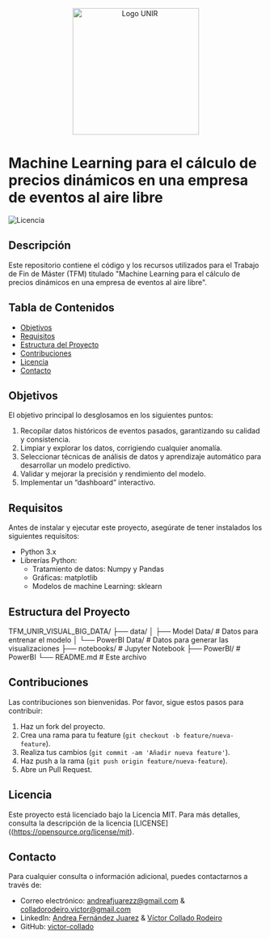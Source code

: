 <p align="center">
  <img src="https://upload.wikimedia.org/wikipedia/commons/d/df/Logo_UNIR.png" alt="Logo UNIR" width="250"/>
</p>


# Machine Learning para el cálculo de precios dinámicos en una empresa de eventos al aire libre

![Licencia](https://img.shields.io/badge/licencia-MIT-blue.svg)

## Descripción

Este repositorio contiene el código y los recursos utilizados para el Trabajo de Fin de Máster (TFM) titulado "Machine Learning para el cálculo de precios dinámicos en una empresa de eventos al aire libre".

## Tabla de Contenidos

- [Objetivos](#Objetivos)
- [Requisitos](#requisitos)
- [Estructura del Proyecto](#estructura-del-proyecto)
- [Contribuciones](#contribuciones)
- [Licencia](#licencia)
- [Contacto](#contacto)

## Objetivos

El objetivo principal lo desglosamos en los siguientes puntos:
1.	Recopilar datos históricos de eventos pasados, garantizando su calidad y consistencia.
2.	Limpiar y explorar los datos, corrigiendo cualquier anomalía.
3.	Seleccionar técnicas de análisis de datos y aprendizaje automático para desarrollar un modelo predictivo.
4.	Validar y mejorar la precisión y rendimiento del modelo.
5.	Implementar un “dashboard” interactivo.


## Requisitos

Antes de instalar y ejecutar este proyecto, asegúrate de tener instalados los siguientes requisitos:

- Python 3.x
- Librerías Python:
    - Tratamiento de datos: Numpy y Pandas
    - Gráficas: matplotlib
    - Modelos de machine Learning: sklearn

## Estructura del Proyecto

TFM_UNIR_VISUAL_BIG_DATA/
├── data/
│ ├── Model Data/ # Datos para entrenar el modelo
│ └── PowerBI Data/ # Datos para generar las visualizaciones
├── notebooks/ # Jupyter Notebook
├── PowerBI/ # PowerBI
└── README.md # Este archivo

## Contribuciones

Las contribuciones son bienvenidas. Por favor, sigue estos pasos para contribuir:

1. Haz un fork del proyecto.
2. Crea una rama para tu feature (`git checkout -b feature/nueva-feature`).
3. Realiza tus cambios (`git commit -am 'Añadir nueva feature'`).
4. Haz push a la rama (`git push origin feature/nueva-feature`).
5. Abre un Pull Request.

## Licencia

Este proyecto está licenciado bajo la Licencia MIT. Para más detalles, consulta la descripción de la licencia [LICENSE]((https://opensource.org/license/mit).

## Contacto

Para cualquier consulta o información adicional, puedes contactarnos a través de:

- Correo electrónico: [andreafjuarezz@gmail.com](mailto:andreafjuarezz@gmail.com) & [colladorodeiro.victor@gmail.com](mailto:colladorodeiro.victor@gmail.com)
- LinkedIn: [Andrea Fernández Juarez](https://www.linkedin.com/in/andrea-fernandez-juarez/) & [Víctor Collado Rodeiro](https://www.linkedin.com/in/victorcollado/)
- GitHub: [victor-collado](https://github.com/victor-collado)

